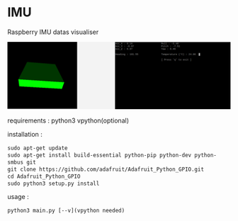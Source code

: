 # IMU
Raspberry IMU datas visualiser

![](capture.bmp)

requirements :
python3
vpython(optional)

installation :
```
sudo apt-get update
sudo apt-get install build-essential python-pip python-dev python-smbus git
git clone https://github.com/adafruit/Adafruit_Python_GPIO.git
cd Adafruit_Python_GPIO
sudo python3 setup.py install
```

usage : 
```
python3 main.py [--v](vpython needed)
```

